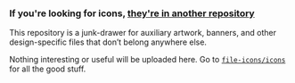 ### If you're looking for icons, [they're in another repository][1]

This repository is a junk-drawer for auxiliary artwork, banners,
and other design-specific files that don’t belong anywhere else.

Nothing interesting or useful will be uploaded here.
Go to [`file-icons/icons`][1] for all the good stuff.

[1]: https://github.com/file-icons/icons

